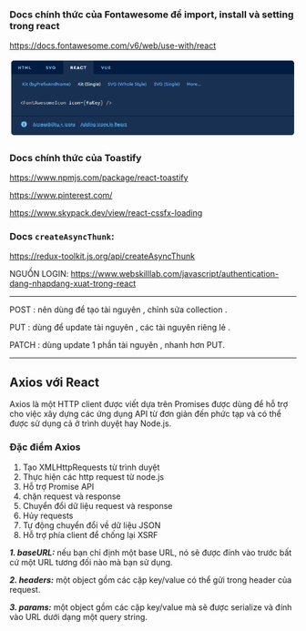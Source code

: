 ### Docs chính thức của Fontawesome để import, install và setting trong react
https://docs.fontawesome.com/v6/web/use-with/react

![img.png](img.png)

### Docs chính thức của Toastify
https://www.npmjs.com/package/react-toastify

https://www.pinterest.com/

https://www.skypack.dev/view/react-cssfx-loading

### Docs ```createAsyncThunk```:
https://redux-toolkit.js.org/api/createAsyncThunk

NGUỒN LOGIN:
https://www.webskilllab.com/javascript/authentication-dang-nhapdang-xuat-trong-react

---

POST : nên dùng để tạo tài nguyên , chỉnh sửa collection .

PUT : dùng để update tài nguyên , các tài nguyên riêng lẻ .

PATCH : dùng update 1 phần tài nguyên , nhanh hơn PUT.

---

## Axios với React

Axios là một HTTP client được viết dựa trên Promises được dùng để hỗ trợ cho việc xây dựng các ứng dụng API từ đơn giản đến phức tạp và có thể được sử dụng cả ở trình duyệt hay Node.js.

### Đặc điểm Axios

1. Tạo XMLHttpRequests từ trình duyệt
2. Thực hiện các http request từ node.js
3. Hỗ trợ Promise API
4. chặn request và response
5. Chuyển đổi dữ liệu request và response
6. Hủy requests
7. Tự động chuyển đổi về dữ liệu JSON
8. Hỗ trợ phía client để chống lại XSRF


***1. baseURL:*** nếu bạn chỉ định một base URL, nó sẽ được đính vào trước bất cứ một URL tương đối nào mà bạn sử dụng.

***2. headers:*** một object gồm các cặp key/value có thể gửi trong header của request.

***3. params:*** một object gồm các cặp key/value mà sẽ được serialize và đính vào URL dưới dạng một query string.

[//]: # (---)

[//]: # (##  Vấn đề: JSX sinh ra kiểu gì?)

[//]: # (```tsx)

[//]: # (<div>Hello</div>)

[//]: # (```)

[//]: # ()
[//]: # (=> Thì **TypeScript** hiểu đây là **một phần tử React**.)

[//]: # (Kiểu dữ liệu thật của nó là:)

[//]: # ()
[//]: # (```ts)

[//]: # (JSX.Element)

[//]: # (```)

[//]: # ()
[//]: # ()
[//]: # (###  `Element` vs `JSX.Element` khác nhau chỗ nào?)

[//]: # ()
[//]: # (| Kiểu          | Nguồn gốc                | Dùng ở đâu                       | Mô tả                                                                           |)

[//]: # (| ------------- |--------------------------| -------------------------------- | ------------------------------------------------------------------------------- |)

[//]: # (| `Element`     | DOM API của trình duyệt **"DOM type"** | TypeScript / JavaScript gốc      | Là **phần tử HTML thật** trong DOM &#40;kiểu như `HTMLElement`, `SVGElement`, v.v.&#41; |)

[//]: # (| `JSX.Element` | React định nghĩa         | React / TypeScript &#40;JSX context&#41; | Là **phần tử React** được tạo khi bạn viết `<div>...</div>`                     |)

[//]: # ()
[//]: # (---)

[//]: # ()
[//]: # (Nếu bạn muốn linh hoạt hơn, thay vì chỉ `JSX.Element`, có thể dùng:)

[//]: # (```ts)

[//]: # (categoryDisplay: React.ReactNode)

[//]: # (```)

[//]: # (Vì `React.ReactNode` bao gồm:)

[//]: # (* `JSX.Element`)

[//]: # (* `string`)

[//]: # (* `number`)

[//]: # (* `boolean`)

[//]: # (* `null`)

[//]: # (* `undefined`)

[//]: # (* `React.Fragment`)

[//]: # (* mảng các phần tử React,...)

[//]: # ()
[//]: # (Đây là kiểu được dùng **chuẩn nhất trong React**, ví dụ trong props `children`.)

[//]: # ()
[//]: # (### 🔹 Tóm lại:)

[//]: # ()
[//]: # (| Mục đích                           | Nên dùng kiểu   |)

[//]: # (| ---------------------------------- | --------------- |)

[//]: # (| Chỉ nhận JSX                       | `JSX.Element`   |)

[//]: # (| Nhận cả text / fragment / mảng JSX |`React.ReactNode`|)

[//]: # (| Không dùng trong React             | `Element`       |)

[//]: # ()
[//]: # (---)

[//]: # (Để trả lời câu hỏi của bạn một cách rõ ràng, mình sẽ giải thích từng phần một:)

[//]: # ()
[//]: # (---)

[//]: # ()
[//]: # (### 1. **DOM là gì?**)

[//]: # ()
[//]: # (**DOM &#40;Document Object Model&#41;** là một **mô hình dữ liệu dạng cây** đại diện cho cấu trúc của một trang web &#40;HTML, XML&#41;.)

[//]: # ()
[//]: # (* Mỗi **thẻ HTML** trở thành một **node** trong cây DOM.)

[//]: # (* JavaScript có thể tương tác với DOM để **thay đổi nội dung, cấu trúc, hay style** của trang web **mà không cần reload trang**.)

[//]: # ()
[//]: # (Ví dụ:)

[//]: # ()
[//]: # (```html)

[//]: # (<div id="root">)

[//]: # (  <h1>Hello World</h1>)

[//]: # (</div>)

[//]: # (```)

[//]: # ()
[//]: # (Trong DOM, `div#root` là node cha, `h1` là node con.)

[//]: # ()
[//]: # (### 2. **DOM trong React**)

[//]: # ()
[//]: # (React sử dụng **Virtual DOM &#40;DOM ảo&#41;** chứ không thao tác trực tiếp lên **real DOM**.)

[//]: # ()
[//]: # (* **Virtual DOM:** là một bản sao nhẹ của DOM thực tế, nằm trong bộ nhớ.)

[//]: # (* React **so sánh** Virtual DOM với DOM trước đó để tìm ra **những thay đổi cần thiết** &#40;diffing algorithm&#41;.)

[//]: # (* Sau đó, React **cập nhật chỉ những phần thay đổi** trên DOM thực tế, thay vì render lại toàn bộ trang.)

[//]: # ()
[//]: # (Ví dụ:)

[//]: # ()
[//]: # (```jsx)

[//]: # (const [count, setCount] = React.useState&#40;0&#41;;)

[//]: # ()
[//]: # (return &#40;)

[//]: # (  <div>)

[//]: # (    <p>{count}</p>)

[//]: # (    <button onClick={&#40;&#41; => setCount&#40;count + 1&#41;}>Tăng</button>)

[//]: # (  </div>)

[//]: # (&#41;;)

[//]: # (```)

[//]: # ()
[//]: # (Khi `count` thay đổi, React:)

[//]: # ()
[//]: # (1. Cập nhật Virtual DOM.)

[//]: # (2. So sánh với Virtual DOM cũ.)

[//]: # (3. Chỉ update `<p>` trong DOM thật, không render lại `<button>`.)

[//]: # ()
[//]: # (### 3. **Tại sao phải có DOM &#40;và Virtual DOM&#41;?**)

[//]: # ()
[//]: # (* **DOM thực sự**: cần để trình duyệt hiển thị nội dung và cấu trúc web.)

[//]: # (* **Virtual DOM trong React**:)

[//]: # ()
[//]: # (    * **Hiệu suất:** giảm số lần thao tác trực tiếp với DOM, tránh re-render toàn bộ trang.)

[//]: # (    * **Dễ quản lý state:** React tự động cập nhật giao diện dựa trên dữ liệu &#40;`state`/`props`&#41;.)

[//]: # (    * **Code gọn gàng hơn:** bạn chỉ định giao diện mong muốn, React lo phần tối ưu update.)

[//]: # ()
[//]: # (### 4. **Tóm tắt**)

[//]: # ()
[//]: # (| Khái niệm   | Vai trò chính                                                         |)

[//]: # (| ----------- | --------------------------------------------------------------------- |)

[//]: # (| DOM thực tế | Hiển thị trang web, cho phép JS thao tác trực tiếp.                   |)

[//]: # (| Virtual DOM | Bản sao DOM trong React để tối ưu cập nhật giao diện.                 |)

[//]: # (| Tại sao cần | Giúp render nhanh, tránh thao tác DOM tốn kém, quản lý state dễ dàng. |)

[//]: # ()
[//]: # (---)

[//]: # ()
[//]: # (### 🔹 1. `slice&#40;start, end&#41;` hoạt động theo quy tắc **“lấy từ start đến trước end”**)

[//]: # ()
[//]: # (* `start`: vị trí bắt đầu &#40;tính từ 0&#41;)

[//]: # (* `end`: **vị trí dừng**, nhưng **không bao gồm** phần tử ở vị trí đó)

[//]: # (  → nên **không cần trừ 1**, vì nó **tự dừng trước end** rồi.)

[//]: # ()
[//]: # (---)

[//]: # ()
[//]: # (### 1. `<Link>` trong React Router)

[//]: # ()
[//]: # (* `<Link>` là component của **react-router-dom**, thay thế cho `<a>`.)

[//]: # (* Ví dụ:)

[//]: # ()
[//]: # ()
[//]: # ( ```tsx)

[//]: # ( import { Link } from "react-router-dom";)

[//]: # ()
[//]: # ()
[//]: # ( <Link to="/login">Đăng nhập</Link>)

[//]: # ( ```)

[//]: # (* Khi click, React Router **chỉ đổi component bên trong** mà không reload trang.)

[//]: # (* Ưu điểm: nhanh hơn, giữ nguyên state, không gọi lại server tải cả trang.)

[//]: # ()
[//]: # ()
[//]: # (---)

[//]: # (### 2. `useNavigate` trong React Router)

[//]: # ()
[//]: # (* Dùng khi bạn muốn **chuyển trang bằng code** &#40;không cần người dùng click&#41;.)

[//]: # (* Ví dụ: sau khi đăng ký thành công thì tự động chuyển sang trang login:)

[//]: # ()
[//]: # ()
[//]: # ( ```tsx)

[//]: # ( import { useNavigate } from "react-router-dom";)

[//]: # ()
[//]: # ()
[//]: # ( const Register = &#40;&#41; => {)

[//]: # (   const navigate = useNavigate&#40;&#41;;)

[//]: # ()
[//]: # ()
[//]: # (   const handleRegister = &#40;&#41; => {)

[//]: # (     // gọi API đăng ký ở đây)

[//]: # (     // nếu thành công:)

[//]: # (     navigate&#40;"/login"&#41;; // tự động chuyển đến trang login)

[//]: # (   };)

[//]: # ()
[//]: # ()
[//]: # (   return &#40;)

[//]: # (     <button onClick={handleRegister}>Đăng ký</button>)

[//]: # (   &#41;;)

[//]: # ( };)

[//]: # ( ```)

[//]: # (* `navigate&#40;"/login"&#41;` = giống như click `<Link to="/login" />`, nhưng được thực hiện bằng **JS code** thay vì user click.)

[//]: # ()
[//]: # (---)

[//]: # ()
[//]: # ()
[//]: # (* **`<Link>`** → Dùng cho liên kết nội bộ khi người dùng **click**.)

[//]: # (* **`navigate&#40;"/path"&#41;`** → Dùng để điều hướng **bằng code** &#40;ví dụ: sau khi đăng nhập/đăng ký thành công thì tự động chuyển trang&#41;.)

[//]: # ()
[//]: # ()
[//]: # ()
[//]: # (const tests = [{id: 1}, {id: 2}, {id: 3}];)

[//]: # (console.log&#40;tests.length&#41;;      // 3)

[//]: # (console.log&#40;tests[tests.length - 1]&#41;; // tests[2] → {id: 3})

[//]: # ()
[//]: # ()
[//]: # (=> phần tử cuối cùng)

[//]: # (### 3. Luồng sử dụng điển hình)

[//]: # ()
[//]: # ()
[//]: # (Người dùng click vào “Sửa” một bài test.)

[//]: # ()
[//]: # (- Dispatch:  dispatch&#40;setSelectedTest&#40;test&#41;&#41;;)

[//]: # ()
[//]: # (- Redux slice lưu bài test vào state.selectedTest.)

[//]: # ()
[//]: # (Component SectionAddTest hoặc TableQues sẽ lấy selectedTest từ store:)

[//]: # ()
[//]: # (const selectedTest = useAppSelector&#40;&#40;state&#41; => state.tests.selectedTest&#41;;)

[//]: # ()
[//]: # (Nếu selectedTest tồn tại, UI sẽ render thông tin bài test + bảng câu hỏi.)

[//]: # ()
[//]: # ()
[//]: # (Nói cách khác, reducer này chỉ để cập nhật bài test đang được thao tác trong store, rất tiện để nhiều component dùng chung dữ liệu này mà không cần truyền prop đi vòng vèo.)

[//]: # ()
[//]: # (- Mục đích của hàm handleChangeAnswer)

[//]: # ()
[//]: # (Trong modal thêm/sửa câu hỏi, mỗi câu hỏi có nhiều đáp án &#40;answers&#41;.)

[//]: # ()
[//]: # (Khi người dùng gõ text mới cho một đáp án, chúng ta cần cập nhật state answers tương ứng.)

[//]: # ()
[//]: # ()
[//]: # (Hàm này làm đúng điều đó: thay đổi text của một đáp án mà không ảnh hưởng các đáp án khác.)

[//]: # ()
[//]: # ()
[//]: # (## Tổng quan ngắn)

[//]: # ()
[//]: # (* **API file &#40;QuesApi / TestApi&#41;**: chứa `createAsyncThunk` hoặc hàm gọi HTTP &#40;axios&#41;. *Nhiệm vụ*: giao tiếp với backend, định nghĩa payload trả về.)

[//]: # (* **Slice &#40;QuesSlice / TestsSlice&#41;**: chứa reducer + trạng thái &#40;state&#41; + xử lý `extraReducers` cho các async-thunk. *Nhiệm vụ*: lưu/ cập nhật state trong Redux store.)

[//]: # (* **Store &#40;configureStore&#41;**: gộp tất cả slice vào 1 Store, cấu hình middleware.)

[//]: # (* **Hook &#40;useAppDispatch/useAppSelector&#41;**: wrapper typed cho `useDispatch` / `useSelector` &#40;TypeScript friendly&#41;.)

[//]: # (* **Component**: UI — sẽ **lấy data** từ store qua `useAppSelector`, **gọi action** bằng `dispatch&#40;thunk&#41;` và dùng local state cho form / modal khi cần.)

[//]: # ()
[//]: # (### Luồng dữ liệu &#40;flow&#41; — đơn giản và chuẩn)

[//]: # ()
[//]: # (1. Component &#40;UI&#41; gọi `dispatch&#40;getAllQues&#40;testId&#41;&#41;` &#40;ví dụ trong `useEffect`&#41;.)

[//]: # (2. `getAllQues` &#40;thunk trong API file&#41; gửi request `GET /tests/:testId`.)

[//]: # (3. Server trả về `test` &#40;hoặc `questionsDetail`&#41;, thunk `fulfilled` với payload.)

[//]: # (4. `QuesSlice.extraReducers` bắt `fulfilled` và cập nhật `state.list`.)

[//]: # (5. Component nhìn thấy `state.ques.list` &#40;qua `useAppSelector`&#41; → React re-render UI.)

[//]: # ()
[//]: # (Tương tự cho `addQues` / `updateQues` / `deleteQues`: component dispatch → thunk gọi API &#40;GET hiện trạng → PUT updatedTest&#41; → thunk fulfilled trả payload → slice cập nhật state → UI cập nhật.)

[//]: # ()
[//]: # (# Tại sao tách thành nhiều file? &#40;lý do/ lợi ích&#41;)

[//]: # ()
[//]: # (* **Tách rời trách nhiệm &#40;Separation of concerns&#41;**: API chỉ lo HTTP, slice chỉ lo state, component chỉ lo UI.)

[//]: # (* **Dễ test**: bạn có thể mock API trong unit test mà không động vào reducer, hoặc test reducer độc lập.)

[//]: # (* **Loại bỏ duplicate**: nhiều component cùng dùng `getAllQues` thay vì mỗi component viết axios riêng.)

[//]: # (* **Type-safety**: với TS, define type ở 1 chỗ => consistent.)

[//]: # ()
[//]: # (# Cụ thể từng file — làm gì, chứa gì, ví dụ)

[//]: # ()
[//]: # (### 1&#41; `src/apis/QuesApi.ts` — **API / Thunks**)

[//]: # ()
[//]: # ()
[//]: # (* **Mục đích**: gọi HTTP, xử lý payload trả về, định dạng trả về cho slice.)

[//]: # (* **Quan trọng**: khai báo generic cho `createAsyncThunk<TReturn, TArg>` để slice biết payload type.)

[//]: # (* **Ví dụ &#40;ít nhất cần có&#41;**:)

[//]: # ()
[//]: # ()
[//]: # (```ts)

[//]: # (// QuesApi.ts)

[//]: # (export const getAllQues = createAsyncThunk<Question[], number>&#40;)

[//]: # ( "ques/getAll",)

[//]: # ( async &#40;testId&#41; => {)

[//]: # (   const res = await axiosConfig.get&#40;`tests/${testId}`&#41;;)

[//]: # (   return res.data.questionsDetail || [];)

[//]: # ( })

[//]: # (&#41;;)

[//]: # ()
[//]: # ()
[//]: # (export const addQues = createAsyncThunk<Question, { testId: number; newQues: Question }>&#40;)

[//]: # ( "ques/add",)

[//]: # ( async &#40;{ testId, newQues }&#41; => {)

[//]: # (   const testRes = await axiosConfig.get&#40;`tests/${testId}`&#41;;)

[//]: # (   const test = testRes.data as TestDetail;)

[//]: # (   const updatedTest = { ...test, questionsDetail: [...&#40;test.questionsDetail||[]&#41;, newQues], questionCount: &#40;test.questionsDetail?.length||0&#41;+1 };)

[//]: # (   await axiosConfig.put&#40;`tests/${testId}`, updatedTest&#41;;)

[//]: # (   return newQues;)

[//]: # ( })

[//]: # (&#41;;)

[//]: # (```)

[//]: # ()
[//]: # (**Lưu ý**: kiểu trả về của thunk phải khớp với `PayloadAction` bạn xử lý ở slice — nếu mismatch TypeScript sẽ báo lỗi &#40;ví dụ TS2769 bạn gặp&#41;.)

[//]: # ()
[//]: # (### 2&#41; `src/slices/QuesSlice.ts` — **Reducer / State**)

[//]: # ()
[//]: # (* **Mục đích**: lưu `list`, `status`, `error`, xử lý `pending/fulfilled/rejected` của các thunk.)

[//]: # (* **Ví dụ**:)

[//]: # ()
[//]: # (```ts)

[//]: # (const initialState: QuesState = { list: [], status: "idle", error: null };)

[//]: # ()
[//]: # ()
[//]: # (const QuesSlice = createSlice&#40;{)

[//]: # ( name: "ques",)

[//]: # ( initialState,)

[//]: # ( reducers: { resetQues: state => { state.list = []; state.status = "idle"; state.error = null; }},)

[//]: # ( extraReducers: &#40;builder&#41; => {)

[//]: # (   builder)

[//]: # (     .addCase&#40;getAllQues.pending, state => { state.status = "pending"; }&#41;)

[//]: # (     .addCase&#40;getAllQues.fulfilled, &#40;state, action: PayloadAction<Question[]>&#41; => {)

[//]: # (        state.status = "success"; state.list = action.payload;)

[//]: # (     }&#41;)

[//]: # (     .addCase&#40;getAllQues.rejected, &#40;state, action&#41; => {)

[//]: # (        state.status = "failed"; state.error = action.error.message || "Lỗi";)

[//]: # (     }&#41;)

[//]: # (     // addQues/updateQues/deleteQues fulfilled xử lý tương ứng...)

[//]: # ( })

[//]: # (}&#41;;)

[//]: # (```)

[//]: # ()
[//]: # (### 3&#41; `src/store.ts` — **Configure store**)

[//]: # ()
[//]: # (* Gộp reducers, thêm middleware devtools.)

[//]: # ()
[//]: # (```ts)

[//]: # (import { configureStore } from "@reduxjs/toolkit";)

[//]: # (import { quesReducer } from "./slices/QuesSlice";)

[//]: # (import { testsReducer } from "./slices/TestsSlice";)

[//]: # ()
[//]: # ()
[//]: # (export const store = configureStore&#40;{)

[//]: # ( reducer: { ques: quesReducer, tests: testsReducer },)

[//]: # (}&#41;;)

[//]: # (export type RootState = ReturnType<typeof store.getState>;)

[//]: # (export type AppDispatch = typeof store.dispatch;)

[//]: # (```)

[//]: # (* **Provider**: ở `index.tsx` bọc `<Provider store={store}><App/></Provider>`.)

[//]: # ()
[//]: # (### 4&#41; `src/hooks/Hook.ts` — typed hooks)

[//]: # ()
[//]: # (* Giúp component dùng đúng type TS:)

[//]: # ()
[//]: # (```ts)

[//]: # (import { useDispatch, useSelector, TypedUseSelectorHook } from "react-redux";)

[//]: # (import type { RootState, AppDispatch } from "../store";)

[//]: # ()
[//]: # ()
[//]: # (export const useAppDispatch = &#40;&#41; => useDispatch<AppDispatch>&#40;&#41;;)

[//]: # (export const useAppSelector: TypedUseSelectorHook<RootState> = useSelector;)

[//]: # (```)

[//]: # ()
[//]: # (* **Dùng trong component** thay vì raw `useDispatch/useSelector`.)

[//]: # ()
[//]: # (## Trong 1 component — bạn dùng cái gì, lấy gì từ đâu?)

[//]: # ()
[//]: # (**Component** thường cần 3 thứ:)

[//]: # ()
[//]: # (1. Dữ liệu để hiển thị → `const list = useAppSelector&#40;s => s.ques.list&#41;`)

[//]: # (2. Hành động / thay đổi dữ liệu → `const dispatch = useAppDispatch&#40;&#41;; dispatch&#40;getAllQues&#40;testId&#41;&#41;`)

[//]: # (3. Form/local UI state → useState / AntD `Form` &#40;không phải Redux nếu chỉ là tạm thời&#41;)

[//]: # ()
[//]: # (### Ví dụ `TableQues` &#40;ký tắt&#41;)

[//]: # ()
[//]: # (```tsx)

[//]: # (const TableQues = &#40;{ testId }&#41; => {)

[//]: # ( const dispatch = useAppDispatch&#40;&#41;;)

[//]: # ( const list = useAppSelector&#40;s => s.ques.list&#41;;)

[//]: # ( const status = useAppSelector&#40;s => s.ques.status&#41;;)

[//]: # ()
[//]: # ()
[//]: # ( useEffect&#40;&#40;&#41; => { if &#40;testId&#41; dispatch&#40;getAllQues&#40;testId&#41;&#41;; }, [dispatch, testId]&#41;;)

[//]: # ()
[//]: # ()
[//]: # ( const handleDelete = async &#40;id&#41; => {)

[//]: # (   try {)

[//]: # (     await dispatch&#40;deleteQues&#40;{ testId, quesId: id }&#41;&#41;.unwrap&#40;&#41;;)

[//]: # (     // unwrap sẽ ném lỗi nếu rejected -> catch)

[//]: # (     dispatch&#40;getAllQues&#40;testId&#41;&#41;; // reload)

[//]: # (   } catch &#40;err&#41; {)

[//]: # (     console.error&#40;err&#41;;)

[//]: # (   })

[//]: # ( };)

[//]: # ()
[//]: # ()
[//]: # ( return &#40;/* render table từ list, loading nếu status === 'pending' */&#41;)

[//]: # (})

[//]: # (```)

[//]: # (**Ghi chú**: `unwrap&#40;&#41;` rất hữu ích để lấy kết quả promise và bắt lỗi trong component nơi gọi.)

[//]: # ()
[//]: # (## Local state &#40;modal/form&#41; vs Redux state — khi nào dùng cái nào?)

[//]: # ()
[//]: # (* **Local state / Form state**: dùng cho input tạm, modal, draft — không cần chia sẻ toàn app. Ví dụ: nội dung textbox trong modal add question, checkbox chọn đúng.)

[//]: # (* **Redux state** &#40;global&#41;: dùng khi dữ liệu được dùng ở nhiều nơi hoặc phải tồn tại khi chuyển trang &#40;tests list, current selected test, questions list nếu được share nhiều component&#41;.)

[//]: # ()
[//]: # (**Pattern thực tế**:)

[//]: # ()
[//]: # (* Khi thêm câu hỏi **trước khi lưu test** &#40;test chưa có id&#41;: bạn thường lưu vào `currentTest.questionsDetail` ở component &#40;local state&#41; — chưa dispatch lên backend. Sau khi nhấn Save test → dispatch `addTest` &#40;backend&#41; với `questionsDetail`.)

[//]: # (* Khi test đã tồn tại &#40;id có thật&#41;, thao tác thêm/sửa/xóa câu hỏi có thể dispatch `addQues/updateQues/deleteQues` ngay để cập nhật backend và store.)

[//]: # ()
[//]: # (## Những lỗi thường gặp và cách debug nhanh)

[//]: # ()
[//]: # (* **TS type mismatch**: thunk trả về `{testId, ques}` nhưng slice xử lý `Question` → TS2769. → *fix*: khai báo generic cho thunk `createAsyncThunk<ReturnType, ArgType>` hoặc sửa reducer payload type cho khớp.)

[//]: # (* **Không re-render sau update**: reducer không trả về mảng mới &#40;mutating state sai&#41; → phải dùng immutable updates &#40;slice của RTK cho phép mutate an toàn, nhưng tránh gán object sai&#41;.)

[//]: # (* **API trả payload khác shape** → slice không cập nhật đúng → console.log action.payload trong `fulfilled` để kiểm tra.)

[//]: # (* **Checkbox trong Input.addonBefore không nhận click** → dùng `Input.Group` hoặc style `pointerEvents: 'auto'`.)

[//]: # (* **Thunks không dispatch lại list sau PUT** → component phụ thuộc `getAllQues` không reload -> phải dispatch getAllQues hoặc return new item and update slice accordingly.)

[//]: # ()
[//]: # (## Checklist khi viết 1 feature &#40;step-by-step&#41;)

[//]: # ()
[//]: # (1. **Định nghĩa types** &#40;`Question`, `TestDetail`, `QuesState`&#41; trong `types/type.ts`.)

[//]: # (2. **Viết API Thunks** &#40;`createAsyncThunk<ReturnType, ArgType>`&#41; trong `QuesApi.ts`. Trả về đúng shape mà slice mong đợi.)

[//]: # (3. **Viết Slice** &#40;initialState + extraReducers&#41; xử lý `pending/fulfilled/rejected`.)

[//]: # (4. **Config Store** &#40;combine reducers&#41;.)

[//]: # (5. **Hooks typed**: `useAppDispatch`, `useAppSelector`.)

[//]: # (6. **Component**: dùng `useAppSelector` để lấy state, `useAppDispatch` để dispatch thunk. Dùng `useEffect` để load dữ liệu khi component mount / testId thay đổi.)

[//]: # (7. **UI**: local state cho form/modal, gọi `onSave` callback hoặc `dispatch&#40;addQues&#41;` tuỳ logic.)

[//]: # (8. **Error handling**: dùng try/catch + `unwrap&#40;&#41;` để bắt lỗi từ thunk.)

[//]: # ()
[//]: # (## Ví dụ mini kết hợp &#40;tóm tắt&#41;)

[//]: # ()
[//]: # ()
[//]: # (**QuesApi.ts**)

[//]: # ()
[//]: # (```ts)

[//]: # (export const addQues = createAsyncThunk<Question, { testId:number; newQues: Question }>&#40;/*...*/&#41;;)

[//]: # (```)

[//]: # ()
[//]: # ()
[//]: # (**QuesSlice.ts**)

[//]: # ()
[//]: # (```ts)

[//]: # (.addCase&#40;addQues.fulfilled, &#40;state, action: PayloadAction<Question>&#41; => {)

[//]: # ( state.list.push&#40;action.payload&#41;;)

[//]: # (}&#41;;)

[//]: # (```)

[//]: # ()
[//]: # ()
[//]: # (**TableQues.tsx**)

[//]: # ()
[//]: # (```tsx)

[//]: # (const dispatch = useAppDispatch&#40;&#41;;)

[//]: # (useEffect&#40;&#40;&#41;=>{ dispatch&#40;getAllQues&#40;testId&#41;&#41;; }, [testId]&#41;;)

[//]: # ()
[//]: # ()
[//]: # (const onAdd = async &#40;newQ&#41; => {)

[//]: # ( await dispatch&#40;addQues&#40;{ testId, newQ }&#41;&#41;.unwrap&#40;&#41;;)

[//]: # ( // slice đã push question => list updated, UI re-renders)

[//]: # (};)

[//]: # (```)

[//]: # ()
[//]: # (## Kết luận ngắn)

[//]: # ()
[//]: # (* **API file** = gọi backend & định nghĩa payload.)

[//]: # (* **Slice** = lưu và biến đổi state theo payload của API.)

[//]: # (* **Store** = gộp slice, cấu hình.)

[//]: # (* **Hooks** = typed dispatch/selector cho component.)

[//]: # (* **Component** = UI, lấy state bằng selector, thay đổi state bằng dispatch&#40;thunk&#41; hoặc local state.)

[//]: # ()
[//]: # (| Thành phần                              | Vai trò                                                                 |)

[//]: # (| --------------------------------------- | ----------------------------------------------------------------------- |)

[//]: # (| `createAsyncThunk`                      | Tạo một thunk &#40;hàm async có thể dispatch&#41;.                              |)

[//]: # (| `"dashboard/fetchTests"`                | Tên action, Redux dùng để log/tracking.                                 |)

[//]: # (| `async &#40;&#41; => {...}`                     | Hàm async gọi API thực tế.                                              |)

[//]: # (| `axios.get&#40;"..."&#41;`                      | Gửi request đến backend.                                                |)

[//]: # (| `return response.data as TestDetail[];` | Trả về dữ liệu đã định kiểu &#40;giúp TypeScript biết chính xác dạng data&#41;. |)

[//]: # ()
[//]: # (###  Luồng hoạt động tổng quát)

[//]: # ()
[//]: # (```)

[//]: # (Component &#40;Dashboard&#41;)

[//]: # (   ↓)

[//]: # (dispatch&#40;fetchTests&#40;&#41;&#41;)

[//]: # (   ↓)

[//]: # (createAsyncThunk tự dispatch 3 action:)

[//]: # (  - pending)

[//]: # (  - fulfilled)

[//]: # (  - rejected)

[//]: # (   ↓)

[//]: # (Reducer &#40;dashboardSlice&#41;)

[//]: # (   - pending: set loading = true)

[//]: # (   - fulfilled: cập nhật state.tests = payload)

[//]: # (   - rejected: set error)

[//]: # (   ↓)

[//]: # (UI tự rerender theo state mới)

[//]: # (```)

[//]: # ()
[//]: # (**Mục đích:** chứa các **hàm gọi API** &#40;HTTP request&#41; đến server &#40;thường dùng `axios`&#41;. )

[//]: # (Ở đây chỉ lo **giao tiếp server** — **không xử lý state**.)

[//]: # ()
[//]: # (##  2. File **Slice** &#40;ví dụ: `CategoriesSlice.ts`&#41;)

[//]: # ()
[//]: # (**Mục đích:** là **trái tim Redux Toolkit**, chứa:)

[//]: # (* **State ban đầu** &#40;`initialState`&#41;)

[//]: # (* **Reducers** &#40;synchronous actions&#41;)

[//]: # (* **ExtraReducers** &#40;xử lý bất đồng bộ từ `createAsyncThunk`&#41;)

[//]: # (* **Export các action và reducer**)

[//]: # ()
[//]: # (##  5. Luồng hoạt động tổng thể)

[//]: # (```)

[//]: # (Component → dispatch&#40;fetchCategories&#40;&#41;&#41;)

[//]: # (       ↓)

[//]: # (createAsyncThunk → gọi hàm trong API &#40;axios&#41;)

[//]: # (       ↓)

[//]: # (Khi API xong → dispatch tự động 3 case: pending / fulfilled / rejected)

[//]: # (       ↓)

[//]: # (ExtraReducers trong Slice → cập nhật state &#40;loading/data/error&#41;)

[//]: # (       ↓)

[//]: # (useSelector&#40;...&#41; trong Component → render dữ liệu ra UI)

[//]: # (```)

[//]: # ()
[//]: # (##   Luồng hoạt động y hệt Redux chuẩn:)

[//]: # ()
[//]: # ()
[//]: # (```)

[//]: # (Component → dispatch&#40;fetchCategories&#40;&#41;&#41;)

[//]: # (       ↓)

[//]: # (fetchCategories &#40;createAsyncThunk trong file api&#41;)

[//]: # (       ↓)

[//]: # (Slice extraReducers xử lý kết quả)

[//]: # (       ↓)

[//]: # (State cập nhật → useSelector → hiển thị ra UI)
```
